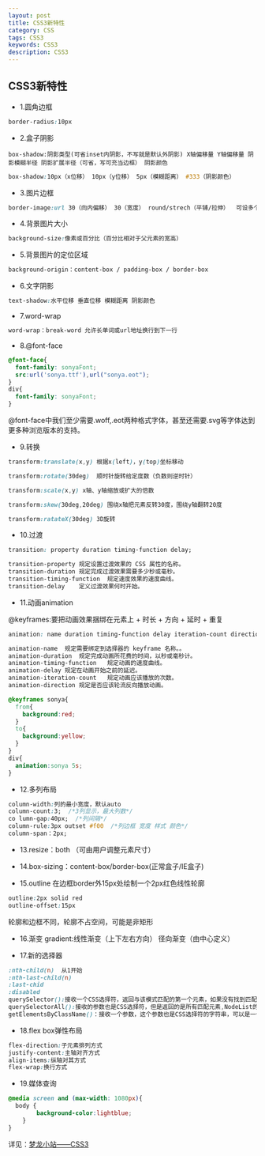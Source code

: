 ```yaml
---
layout: post
title: CSS3新特性
category: CSS
tags: CSS3
keywords: CSS3
description: CSS3
---
```


## CSS3新特性

- 1.圆角边框
```css
border-radius:10px
```

- 2.盒子阴影
```
box-shadow:阴影类型(可省inset内阴影，不写就是默认外阴影) X轴偏移量 Y轴偏移量 阴影模糊半径 阴影扩展半径（可省，写可充当边框） 阴影颜色
```

```css
box-shadow:10px（x位移） 10px（y位移） 5px（模糊距离） #333（阴影颜色）
```

- 3.图片边框
```css
border-image:url 30（向内偏移） 30（宽度） round/strech（平铺/拉伸）  可设多个背景图url
```

- 4.背景图片大小
```css
background-size:像素或百分比（百分比相对于父元素的宽高）
```

- 5.背景图片的定位区域
```css
background-origin：content-box / padding-box / border-box
```

- 6.文字阴影
```css
text-shadow:水平位移 垂直位移 模糊距离 阴影颜色
```

- 7.word-wrap
```css
word-wrap：break-word 允许长单词或url地址换行到下一行
```

- 8.@font-face

```css
@font-face{
  font-family: sonyaFont;
  src:url('sonya.ttf'),url("sonya.eot");
}
div{
  font-family: sonyaFont;
}
```
@font-face中我们至少需要.woff,.eot两种格式字体，甚至还需要.svg等字体达到更多种浏览版本的支持。

- 9.转换

```css
transform:translate(x,y) 根据x(left)，y(top)坐标移动

transform:rotate(30deg)  顺时针旋转给定度数（负数则逆时针）

transform:scale(x,y) x轴、y轴缩放或扩大的倍数

transform:skew(30deg,20deg) 围绕x轴把元素反转30度，围绕y轴翻转20度

transform:ratateX(30deg) 3D旋转
```

- 10.过渡

```css
transition: property duration timing-function delay;

transition-property 规定设置过渡效果的 CSS 属性的名称。
transition-duration	规定完成过渡效果需要多少秒或毫秒。
transition-timing-function	规定速度效果的速度曲线。
transition-delay	定义过渡效果何时开始。
```

- 11.动画animation

@keyframes:要把动画效果捆绑在元素上 + 时长 + 方向 + 延时 + 重复

```css
animation: name duration timing-function delay iteration-count direction;

animation-name	规定需要绑定到选择器的 keyframe 名称。。
animation-duration	规定完成动画所花费的时间，以秒或毫秒计。
animation-timing-function	规定动画的速度曲线。
animation-delay	规定在动画开始之前的延迟。
animation-iteration-count	规定动画应该播放的次数。
animation-direction	规定是否应该轮流反向播放动画。

@keyframes sonya{
  from{
    background:red;
  }
  to{
    background:yellow;
  }
}
div{
  animation:sonya 5s;
}
```

- 12.多列布局
```css
column-width:列的最小宽度，默认auto
column-count:3;  /*3列显示，最大列数*/
co lumn-gap:40px;  /*列间隔*/
column-rule:3px outset #f00  /*列边框 宽度 样式 颜色*/
column-span：2px;
```

- 13.resize：both （可由用户调整元素尺寸）

- 14.box-sizing：content-box/border-box(正常盒子/IE盒子)

- 15.outline
在边框border外15px处绘制一个2px红色线性轮廓
```css
outline:2px solid red
outline-offset:15px
```
轮廓和边框不同，轮廓不占空间，可能是非矩形

- 16.渐变
gradient:线性渐变（上下左右方向） 径向渐变（由中心定义）

- 17.新的选择器
```css
:nth-child(n)  从1开始
:nth-last-child(n)
:last-chid
:disabled
querySelector():接收一个CSS选择符，返回与该模式匹配的第一个元素，如果没有找到匹配的元素，返回null。
querySelectorAll():接收的参数也是CSS选择符，但是返回的是所有匹配元素,NodeList的实例,不会进行动态查询
getElementsByClassName()：接收一个参数，这个参数也是CSS选择符的字符串，可以是一个也可以是多个。
```

- 18.flex box弹性布局
```css
flex-direction:子元素排列方式
justify-content:主轴对齐方式
align-items:纵轴对其方式
flex-wrap:换行方式
```

- 19.媒体查询
```css
@media screen and (max-width: 1080px){
  body {
        background-color:lightblue;
    }
}
```

详见：[梦龙小站——CSS3](https://blog.csdn.net/lee_magnum/article/category/1592571)
